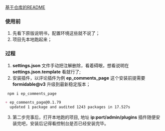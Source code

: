 [基于仓库的README](./README1.md)

### 使用前
1. 先看下原版说明书，配置环境这些就不说了；
2. 项目先本地跑起来；

### 过程
1. __settings.json__ 文件手动把注解删除，看着碍眼，想看说明在 __settings.json.template__
看就行了;
2. 安装插件，以评论插件为例 __ep_comments_page__ 这个安装前提需要 __formidable@v3__ 升级到最新稳定版本；
```md
 npm i ep_comments_page 

+ ep_comments_page@0.1.79
  updated 1 package and audited 1243 packages in 17.527s

```
3. 第二步完事后，打开本地跑的项目, 地址 __ip:port/admin/plugins__ 插件随便安装完吧，安装后记得看控制台是否已经安装完毕。
